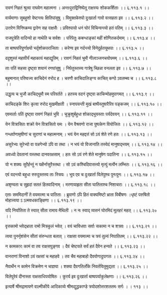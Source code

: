 रावणं निहतं श्रुत्वा राघवेण महात्मना ।
अन्तःपुराद्विनिष्पेतू राक्षस्यः शोककर्शिताः ।। ६.११३.१ ।।

वार्यमाणाः सुबहुशो वेष्टन्त्यः क्षितिपांसुषु ।
विमुक्तकेश्यो दुःखार्ता गावो वत्सहता इव ।। ६.११३.२ ।।

उत्तरेण विनिष्क्रम्य द्वारेण सह राक्षसैः ।
प्रविश्यायो धनं घोरं विचिन्वन्त्यो हतं पतिम् ।। ६.११३.३ ।।

राजपुत्रेति वादिन्यो हा नाथेति च सर्वशः ।
परिपेतुः कबन्धाङ्कां महीं शोणितकर्दमाम् ।। ६.११३.४ ।।

ता बाष्पपरिपूर्णाक्ष्यो भर्तृशोकपराजिताः ।
करेण्व इव नर्दन्त्यो विनेदुर्हतयूथपाः ।। ६.११३.५ ।।

ददृशुस्तं महावीर्यं महाकायं महाद्युतिम् ।
रावणं निहतं भूमौ नीलाञ्जनचयोपमम् ।। ६.११३.६ ।।

ताः पतिं सहसा दृष्ट्वा शयानं रणपांसुषु ।
निपेतुस्तस्य गात्रेषु च्छिन्ना वनलता इव ।। ६.११३.७ ।।

बहुमानात् परिष्वज्य काचिदेनं रुरोद ह ।
चरणौ काचिदालिङ्ग्य काचित् कण्ठे ऽवलम्ब्य च ।। ६.११३.८ ।।

उद्धृत्य च भुजौ काचिद्भूमौ स्म परिवर्तते ।
हतस्य वदनं दृष्ट्वा काचिन्मोहमुपागमत् ।। ६.११३.९ ।।

काचिदङ्के शिरः कृत्वा रुरोद मुखमीक्षती ।
स्नापयन्ती मुखं बाष्पैस्तुषारैरिव पङ्कजम् ।। ६.११३.१० ।।

एवमार्ताः पतिं दृष्ट्वा रावणं निहतं भुवि ।
चुक्रुशुर्बहुधा शोकाद्भूयस्ताः पर्यदेवयन् ।। ६.११३.११ ।।

येन वित्रासितः शक्रो येन वित्रासितो यमः ।
येन वैश्रवणो राजा पुष्पकेण वियोजितः ।। ६.११३.१२ ।।

गन्धर्वाणामृषीणां च सुराणां च महात्मनाम् ।
भयं येन महद्दत्तं सो ऽयं शेते रणे हतः ।। ६.११३.१३ ।।

असुरेभ्यः सुरेभ्यो वा पन्नगेभ्यो ऽपि वा तथा ।
न भयं यो विजानाति तस्येदं मानुषाद्भयम् ।। ६.११३.१४ ।।

अवध्यो देवतानां यस्तथा दानवरक्षसाम् ।
हतः सो ऽयं रणे शेते मानुषेण पदातिना ।। ६.११३.१५ ।।

यो न शक्यः सुरैर्हन्तुं न यक्षैर्नासुरैस्तथा ।
सो ऽयं कश्चिदिवासत्त्वो मृत्युं मर्त्येन लम्भितः ।। ६.११३.१६ ।।

एवं वदन्त्यो बहुधा रुरुदुस्तस्य ताः स्त्रियः ।
भूय एव च दुःखार्ता विलेपुश्च पुनःपुनः ।। ६.११३.१७ ।।

अशृण्वता च सुहृदां सततं हितवादिनाम् ।
मरणायाहृता सीता घातिताश्च निशाचराः ।। ६.११३.१८ ।।

एताः सममिदानीं ते वयमात्मा च पातिताः ।
ब्रुवाणो ऽपि हितं वाक्यमिष्टो भ्राता विबीषणः ।धृष्टं परुषितो मोहात्त्वया ऽ ऽत्मवधकाङ्क्षिणा ।। ६.११३.१९ ।।

यदि निर्यातिता ते स्यात् सीता रामाय मैथिली ।
न नः स्याद् व्यसनं घोरमिदं मूलहरं महत् ।। ६.११३.२० ।।

वृत्तकामो भवेद्भ्राता रामो मित्रकुलं भवेत् ।
वयं चाविधवाः सर्वाः सकामा न च शत्रवः ।। ६.११३.२१ ।।

त्वया पुनर्नृशंसेन सीतां संरुन्धता बलात् ।
राक्षसा वयमात्मा च त्रयं तुल्यं निपातितम् ।। ६.११३.२२ ।।

न कामकारः कामं वा तव राक्षसपुङ्गव ।
दैवं चेष्टयते सर्वं हतं दैवेन हन्यते ।। ६.११३.२३ ।।

वानराणां विनाशो ऽयं रक्षसां च महाहवे ।
तव चैव महाबाहो दैवयोगादुपागतः ।। ६.११३.२४ ।।

नैवार्थेन न कामेन विक्रमेण न चाज्ञया ।
शक्या दैवगतिर्लोके निवर्तयितुमुद्यता ।। ६.११३.२५ ।।

विलेपुरेवं दीनास्ता राक्षसाधिपयोषितः ।
कुरर्य इव दुःखार्ता बाष्पपर्याकुलेक्षणाः ।। ६.११३.२६ ।।

इत्यार्षे श्रीमद्रामायणे वाल्मीकीये आदिकाव्ये श्रीमद्युद्धकाण्डे त्रयोदशोत्तरशततमः सर्गः ।
। ११३ ।।

